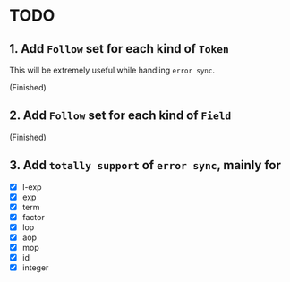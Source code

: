 # TODO

## 1. Add `Follow` set for each kind of `Token`

This will be extremely useful while handling `error sync`.

(Finished)

## 2. Add `Follow` set for each kind of `Field`

(Finished)

## 3. Add `totally support` of `error sync`, mainly for

- [x] l-exp
- [x] exp
- [x] term
- [x] factor
- [x] lop
- [x] aop
- [x] mop
- [x] id
- [x] integer
